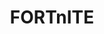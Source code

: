 ---
title: FORTnITE
crosslinks:
- FortNiteBR
- FortNiteLFG
- FNBattleRoyale
- Games
- Fortniters
- FortniteFleaMarket
- redditrequest
- paragon
- ShareFortnite
- fortniteTrades
- DestinyTheGame
- BaseBuildingGames
- REEEEEEEEEE
- leagueoflegends
- AMAAggregator
- pathofexile
- FortniteBR
- hearthstone
- noveltranslations
---